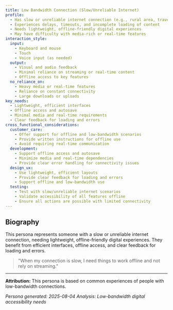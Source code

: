```yaml
---
title: Low Bandwidth Connection (Slow/Unreliable Internet)
profile:
  - Has slow or unreliable internet connection (e.g., rural area, travel)
  - Experiences delays, timeouts, and incomplete loading of content
  - Needs lightweight, offline-friendly digital experiences
  - May have difficulty with media-rich or real-time features
interaction_style:
  input:
    - Keyboard and mouse
    - Touch
    - Voice input (as needed)
  output:
    - Visual and audio feedback
    - Minimal reliance on streaming or real-time content
    - Offline access to key features
  no_reliance_on:
    - Heavy media or real-time features
    - Reliance on constant connectivity
    - Large downloads or uploads
key_needs:
  - Lightweight, efficient interfaces
  - Offline access and autosave
  - Minimal media and real-time requirements
  - Clear feedback for loading and errors
cross_functional_considerations:
  customer_care:
    - Offer support for offline and low-bandwidth scenarios
    - Provide written instructions for offline use
    - Avoid requiring real-time communication
  development:
    - Support offline access and autosave
    - Minimize media and real-time dependencies
    - Provide clear error handling for connectivity issues
  design_ux:
    - Use lightweight, efficient layouts
    - Provide clear feedback for loading and errors
    - Support offline and low-bandwidth use
  testing:
    - Test with slow/unreliable internet scenarios
    - Validate accessibility of all features offline
    - Ensure all actions are possible with limited connectivity
---
```


## Biography

This persona represents someone with a slow or unreliable internet connection, needing lightweight, offline-friendly digital experiences. They benefit from efficient interfaces, offline access, and clear feedback for loading and errors.

> "When my connection is slow, I need things to work offline and not rely on streaming."

---

**Attribution:**
This persona is based on common experiences of people with low-bandwidth connections.

*Persona generated: 2025-08-04*
*Analysis: Low-bandwidth digital accessibility needs*

